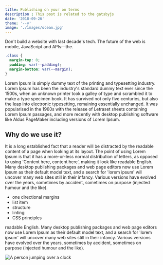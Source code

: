 ```yaml
---
title: Publishing on your on terms
description : This post is related to the gatsbyjs
date: '2018-09-26'
theme: '--y'
image: './images/ocean.jpg'
---
```


Don't build a website with last decade's tech. The future of the web is mobile, JavaScript and APIs—the.


```css
.class {
  margin-top: 0;
  padding: var(--padding);
  margin-bottom: var(--margin);
}
```


Lorem Ipsum is simply dummy text of the printing and typesetting industry. Lorem Ipsum has been the industry's standard dummy text ever since the 1500s, when an unknown printer took a galley of type and scrambled it to make a type specimen book. It has survived not only five centuries, but also the leap into electronic typesetting, remaining essentially unchanged. It was popularised in the 1960s with the release of Letraset sheets containing Lorem Ipsum passages, and more recently with desktop publishing software like Aldus PageMaker including versions of Lorem Ipsum.

## Why do we use it?

It is a long established fact that a reader will be distracted by the readable content of a page when looking at its layout. The point of using Lorem Ipsum is that it has a more-or-less normal distribution of letters, as opposed to using 'Content here, content here', making it look like readable English. Many desktop publishing packages and web page editors now use Lorem Ipsum as their default model text, and a search for 'lorem ipsum' will uncover many web sites still in their infancy. Various versions have evolved over the years, sometimes by accident, sometimes on purpose (injected humour and the like).

- one directional margins
- list item
- structure
- linting
- CSS principles

readable English. Many desktop publishing packages and web page editors now use Lorem Ipsum as their default model text, and a search for 'lorem ipsum' will uncover many web sites still in their infancy. Various versions have evolved over the years, sometimes by accident, sometimes on purpose (injected humour and the like).

![A person jumping over a clock](./images/ocean.jpg)




